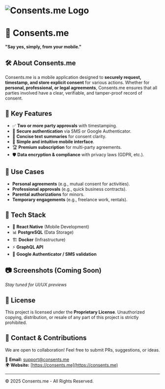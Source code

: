 # ![Consents.me Logo](./logo.png)

# 📱 Consents.me

**"Say yes, simply, from your mobile."**

## 🛠️ About Consents.me
Consents.me is a mobile application designed to **securely request, timestamp, and store explicit consent** for various actions. Whether for **personal, professional, or legal agreements**, Consents.me ensures that all parties involved have a clear, verifiable, and tamper-proof record of consent.

## 🚀 Key Features
- ✅ **Two or more party approvals** with timestamping.
- 🔐 **Secure authentication** via SMS or Google Authenticator.
- 📜 **Concise text summaries** for consent clarity.
- 📲 **Simple and intuitive mobile interface**.
- 🏆 **Premium subscription** for multi-party agreements.
- 🛡️ **Data encryption & compliance** with privacy laws (GDPR, etc.).

## 🎯 Use Cases
- **Personal agreements** (e.g., mutual consent for activities).
- **Professional approvals** (e.g., quick business contracts).
- **Parental authorizations** for minors.
- **Temporary engagements** (e.g., freelance work, rentals).

## 🔧 Tech Stack
- 📱 **React Native** (Mobile Development)
- 📊 **PostgreSQL** (Data Storage)
- 🏗 **Docker** (Infrastructure)
- ⚡ **GraphQL API**
- 🔐 **Google Authenticator / SMS validation**

## 📷 Screenshots (Coming Soon)
_Stay tuned for UI/UX previews_

## 📜 License
This project is licensed under the **Proprietary License**. Unauthorized copying, distribution, or resale of any part of this project is strictly prohibited.

## 📩 Contact & Contributions
We are open to collaboration! Feel free to submit PRs, suggestions, or ideas.

📧 **Email:** support@consents.me  
🌍 **Website:** [https://consents.me](https://consents.me)  

---

© 2025 Consents.me - All Rights Reserved.
